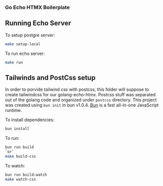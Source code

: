 ### Go Echo HTMX Boilerplate


## Running Echo Server

To setup postgre server:

```bash
make setup-local
```

To run echo server:

```bash
make run
```

## Tailwinds and PostCss setup
In order to porvide tailwind css with postcss, this folder will suppose to create tailwindcss for our golang-echo-htmx. Postcss stuff was separated out of the golang code and organized under `postcss` directory.
This project was created using `bun init` in bun v1.0.4. [Bun](https://bun.sh) is a fast all-in-one JavaScript runtime.

To install dependencies:

```bash
bun install
```

To run:

```bash
bun run build
`or`
make build-css
```

To watch:

```bash
bun run build:watch
make watch-css
```

